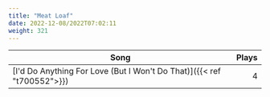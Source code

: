 ```yaml
---
title: "Meat Loaf"
date: 2022-12-08/2022T07:02:11
weight: 321
---
```




 Song | Plays 
----- | -----:
[I'd Do Anything For Love (But I Won't Do That)]({{< ref "t700552">}}) | 4
